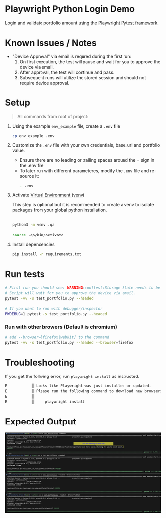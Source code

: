 # Playwright Python Login Demo
Login and validate portfolio amount using the [Playwright Pytest framework](https://playwright.dev/python/docs/intro).

# Known Issues / Notes
 - "Device Approval" via email is requred during the first run:
    1. On first execution, the test will pause and wait for you to approve the device via email.
    2. After approval, the test will continue and pass.
    3. Subsequent runs will utilize the stored session and should not require device approval.

# Setup

> All commands from root of project:

1. Using the example `env_example` file, create a `.env` file
    ```bash
    cp env_example .env
    ```
2. Customize the `.env` file with your own credentials, base_url and portfolio value.

   - Ensure there are no leading or trailing spaces around the = sign in the .env file
   - To later run with different parameteres, modify the `.env` file and re-source it:
        ```bash
        . .env
        ```


1. Activate [Virtual Environment (venv)](https://packaging.python.org/guides/installing-using-pip-and-virtual-environments/)

    This step is optional but it is recommended to create a venv to isolate packages from your global python installation.

    ```bash

    python3 -m venv .qa
    
    source .qa/bin/activate
    ```

1. Install dependencies
    ```bash
    pip install -r requirements.txt
    ```
    
# Run tests

```bash
# First run you should see: WARNING:conftest:Storage State needs to be saved. Waiting for you to check email.
# Script will wait for you to approve the device via email.
pytest -vv -s test_portfolio.py --headed

# If you want to run with debugger/inspector    
PWDEBUG=1 pytest -s test_portfolio.py --headed
```

### Run with other browers (Default is chromium)
```bash
# add --browser=[firefox|webkit] to the command
pytest -vv -s test_portfolio.py --headed --browser=firefox
```


# Troubleshooting

If you get the follwing error, run `playwright install` as instructed.

```bash
E           ║ Looks like Playwright was just installed or updated.       ║
E           ║ Please run the following command to download new browsers: ║
E           ║                                                            ║
E           ║     playwright install    
```

# Expected Output
<a href="expected_output.png">
    <img src="expected_output.png" alt="Expected Output" width="600"/>
</a>